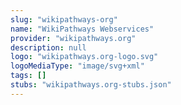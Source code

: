 ```yaml
---
slug: "wikipathways-org"
name: "WikiPathways Webservices"
provider: "wikipathways.org"
description: null
logo: "wikipathways.org-logo.svg"
logoMediaType: "image/svg+xml"
tags: []
stubs: "wikipathways.org-stubs.json"
---
```

